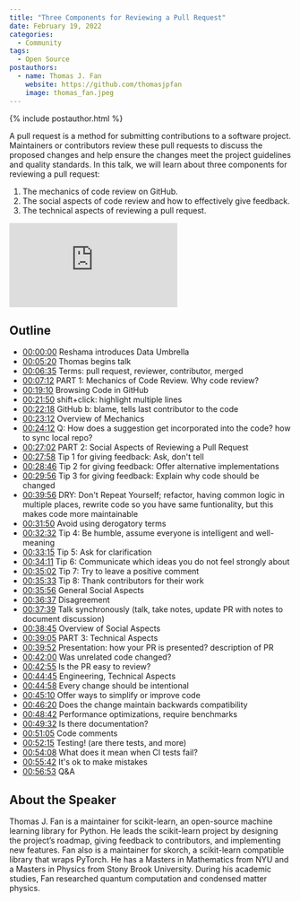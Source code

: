 ```yaml
---
title: "Three Components for Reviewing a Pull Request"
date: February 19, 2022
categories:
  - Community
tags:
  - Open Source
postauthors:
  - name: Thomas J. Fan
    website: https://github.com/thomasjpfan
    image: thomas_fan.jpeg
---
```


<div>
  {% include postauthor.html %}
</div>

A pull request is a method for submitting contributions to a software project. Maintainers or contributors review these pull requests to discuss the proposed changes and help ensure the changes meet the project guidelines and quality standards. In this talk, we will learn about three components for reviewing a pull request:

1. The mechanics of code review on GitHub.
2. The social aspects of code review and how to effectively give feedback.
3. The technical aspects of reviewing a pull request.

<p><iframe src="https://youtu.be/dyxS9KKCNzA" loading="lazy" frameborder="0" allowfullscreen></iframe></p>

## Outline
- [00:00:00](https://www.youtube.com/watch?v=dyxS9KKCNzA&t=0s) Reshama introduces Data Umbrella
- [00:05:20](https://www.youtube.com/watch?v=dyxS9KKCNzA&t=320s) Thomas begins talk 
- [00:06:35](https://www.youtube.com/watch?v=dyxS9KKCNzA&t=395s) Terms: pull request, reviewer, contributor, merged  
- [00:07:12](https://www.youtube.com/watch?v=dyxS9KKCNzA&t=432s) PART 1: Mechanics of Code Review. Why code review?  
- [00:19:10](https://www.youtube.com/watch?v=dyxS9KKCNzA&t=1150s) Browsing Code in GitHub  
- [00:21:50](https://www.youtube.com/watch?v=dyxS9KKCNzA&t=1310s) shift+click: highlight multiple lines  
- [00:22:18](https://www.youtube.com/watch?v=dyxS9KKCNzA&t=1338s) GitHub b: blame, tells last contributor to the code
- [00:23:12](https://www.youtube.com/watch?v=dyxS9KKCNzA&t=1392s) Overview of Mechanics
- [00:24:12](https://www.youtube.com/watch?v=dyxS9KKCNzA&t=1452s) Q: How does a suggestion get incorporated into the code? how to sync local repo?
- [00:27:02](https://www.youtube.com/watch?v=dyxS9KKCNzA&t=1622s) PART 2: Social Aspects of Reviewing a Pull Request
- [00:27:58](https://www.youtube.com/watch?v=dyxS9KKCNzA&t=1678s) Tip 1 for giving feedback: Ask, don't tell
- [00:28:46](https://www.youtube.com/watch?v=dyxS9KKCNzA&t=1726s) Tip 2 for giving feedback: Offer alternative implementations
- [00:29:56](https://www.youtube.com/watch?v=dyxS9KKCNzA&t=1796s) Tip 3 for giving feedback: Explain why code should be changed
- [00:39:56](https://www.youtube.com/watch?v=dyxS9KKCNzA&t=2396s) DRY: Don't Repeat Yourself; refactor, having common logic in multiple places, rewrite code so you have same funtionality, but this makes code more maintainable
- [00:31:50](https://www.youtube.com/watch?v=dyxS9KKCNzA&t=1910s) Avoid using derogatory terms
- [00:32:32](https://www.youtube.com/watch?v=dyxS9KKCNzA&t=1952s) Tip 4: Be humble, assume everyone is intelligent and well-meaning
- [00:33:15](https://www.youtube.com/watch?v=dyxS9KKCNzA&t=1995s) Tip 5: Ask for clarification
- [00:34:11](https://www.youtube.com/watch?v=dyxS9KKCNzA&t=2051s) Tip 6: Communicate which ideas you do not feel strongly about
- [00:35:02](https://www.youtube.com/watch?v=dyxS9KKCNzA&t=2102s) Tip 7: Try to leave a positive comment
- [00:35:33](https://www.youtube.com/watch?v=dyxS9KKCNzA&t=2133s) Tip 8: Thank contributors for their work
- [00:35:56](https://www.youtube.com/watch?v=dyxS9KKCNzA&t=2156s) General Social Aspects
- [00:36:37](https://www.youtube.com/watch?v=dyxS9KKCNzA&t=2197s) Disagreement
- [00:37:39](https://www.youtube.com/watch?v=dyxS9KKCNzA&t=2259s) Talk synchronously (talk, take notes, update PR with notes to document discussion)
- [00:38:45](https://www.youtube.com/watch?v=dyxS9KKCNzA&t=2325s) Overview of Social Aspects
- [00:39:05](https://www.youtube.com/watch?v=dyxS9KKCNzA&t=2345s) PART 3: Technical Aspects
- [00:39:52](https://www.youtube.com/watch?v=dyxS9KKCNzA&t=2392s) Presentation: how your PR is presented? description of PR
- [00:42:00](https://www.youtube.com/watch?v=dyxS9KKCNzA&t=2520s) Was unrelated code changed?
- [00:42:55](https://www.youtube.com/watch?v=dyxS9KKCNzA&t=2575s) Is the PR easy to review?
- [00:44:45](https://www.youtube.com/watch?v=dyxS9KKCNzA&t=2685s) Engineering, Technical Aspects
- [00:44:58](https://www.youtube.com/watch?v=dyxS9KKCNzA&t=2698s) Every change should be intentional
- [00:45:10](https://www.youtube.com/watch?v=dyxS9KKCNzA&t=2710s) Offer ways to simplify or improve code
- [00:46:20](https://www.youtube.com/watch?v=dyxS9KKCNzA&t=2780s) Does the change maintain backwards compatibility
- [00:48:42](https://www.youtube.com/watch?v=dyxS9KKCNzA&t=2922s) Performance optimizations, require benchmarks
- [00:49:32](https://www.youtube.com/watch?v=dyxS9KKCNzA&t=2972s) Is there documentation?
- [00:51:05](https://www.youtube.com/watch?v=dyxS9KKCNzA&t=3065s) Code comments
- [00:52:15](https://www.youtube.com/watch?v=dyxS9KKCNzA&t=3135s) Testing! (are there tests, and more)
- [00:54:08](https://www.youtube.com/watch?v=dyxS9KKCNzA&t=3248s) What does it mean when CI tests fail?
- [00:55:42](https://www.youtube.com/watch?v=dyxS9KKCNzA&t=3342s) It's ok to make mistakes
- [00:56:53](https://www.youtube.com/watch?v=dyxS9KKCNzA&t=3413s) Q&A

## About the Speaker
Thomas J. Fan is a maintainer for scikit-learn, an open-source machine learning library for Python. He leads the scikit-learn project by designing the project’s roadmap, giving feedback to contributors, and implementing new features. Fan also is a maintainer for skorch, a scikit-learn compatible library that wraps PyTorch. He has a Masters in Mathematics from NYU and a Masters in Physics from Stony Brook University. During his academic studies, Fan researched quantum computation and condensed matter physics.
